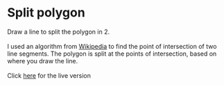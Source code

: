 # Split polygon
Draw a line to split the polygon in 2.
<br>
<br>
I used an algorithm from [Wikipedia](https://en.wikipedia.org/wiki/Line%E2%80%93line_intersection) to find the point of intersection of two line segments.
The polygon is split at the points of intersection, based on where you draw the line.
<br>
<br>
Click [here](https://phungng.github.io/split-polygon/) for the live version
